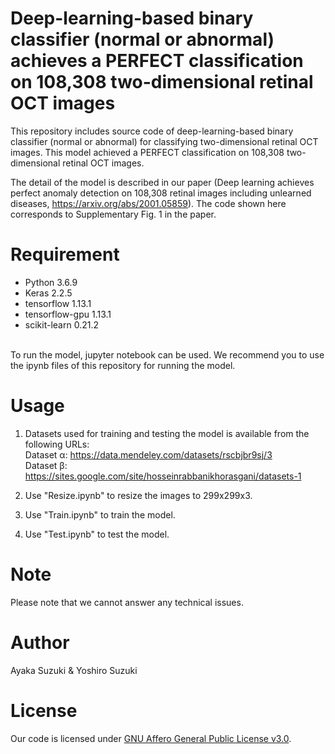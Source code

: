 # Deep-learning-based binary classifier (normal or abnormal) achieves a PERFECT classification on 108,308 two-dimensional retinal OCT images

This repository includes source code of deep-learning-based binary classifier (normal or abnormal) for classifying two-dimensional retinal OCT images. 
This model achieved a PERFECT classification on 108,308 two-dimensional retinal OCT images. <br>

The detail of the model is described in our paper (Deep learning achieves perfect anomaly detection on 108,308 retinal images including unlearned diseases, https://arxiv.org/abs/2001.05859). The code shown here corresponds to Supplementary Fig. 1 in the paper.

# Requirement
 
* Python 3.6.9
* Keras 2.2.5
* tensorflow 1.13.1
* tensorflow-gpu 1.13.1
* scikit-learn 0.21.2
<br>
To run the model, jupyter notebook can be used. We recommend you to use the ipynb files of this repository for running the model. 

# Usage
 
1. Datasets used for training and testing the model is available from the following URLs:<br>
Dataset α: https://data.mendeley.com/datasets/rscbjbr9sj/3<br>
Dataset β: https://sites.google.com/site/hosseinrabbanikhorasgani/datasets-1

2. Use "Resize.ipynb" to resize the images to 299x299x3.<br>
3. Use "Train.ipynb" to train the model.<br>
4. Use "Test.ipynb" to test the model.<br>
 
# Note
 
Please note that we cannot answer any technical issues.
 
# Author
 
Ayaka Suzuki & Yoshiro Suzuki
 
# License
Our code is licensed under [GNU Affero General Public License v3.0](https://choosealicense.com/licenses/agpl-3.0/).
 
